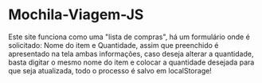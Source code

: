 # Mochila-Viagem-JS
Este site funciona como uma "lista de compras", há um formulário onde é solicitado: Nome do item e Quantidade, assim que preenchido é apresentado na tela ambas informações, caso deseja alterar a quantidade, basta digitar o mesmo nome do item e colocar a quantidade desejada para que seja atualizada, todo o processo é salvo em localStorage!
